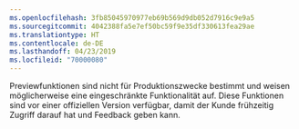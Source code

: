 ```yaml
---
ms.openlocfilehash: 3fb85045970977eb69b569d9db052d7916c9e9a5
ms.sourcegitcommit: 4042388fa5e7ef50bc59f9e35df330613fea29ae
ms.translationtype: HT
ms.contentlocale: de-DE
ms.lasthandoff: 04/23/2019
ms.locfileid: "70000080"
---
```

Previewfunktionen sind nicht für Produktionszwecke bestimmt und weisen möglicherweise eine eingeschränkte Funktionalität auf. Diese Funktionen sind vor einer offiziellen Version verfügbar, damit der Kunde frühzeitig Zugriff darauf hat und Feedback geben kann.